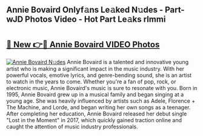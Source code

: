 ## Annie Bovaird Onlyf𝚊ns Le𝚊ked N𝚞des - Part-wJD Photos Video - Hot Part Le𝚊ks rlmmi

# <h2><a href="http://ab32512.deff.icu/?id=Annie+Bovaird">🔗 New 👉🔴 Annie Bovaird VIDEO Photos</a></h2>

[![Annie Bovaird N𝚞des](https://i.imgur.com/rIISA9y.gif)](http://ab32512.deff.icu/?id=Annie+Bovaird)
Annie Bovaird is a talented and innovative young artist who is making a significant impact in the music industry. With her powerful vocals, emotive lyrics, and genre-bending sound, she is an artist to watch in the years to come. Whether you're a fan of pop, rock, or electronic music, Annie Bovaird's music is sure to resonate with you. Born in 1995, Annie Bovaird grew up in a musical family and began singing at a young age. She was heavily influenced by artists such as Adele, Florence + The Machine, and Lorde, and began writing her own songs as a teenager. After completing her education, Annie Bovaird released her debut single "Lost in the Moment" in 2017, which quickly gained traction online and caught the attention of music industry professionals.
